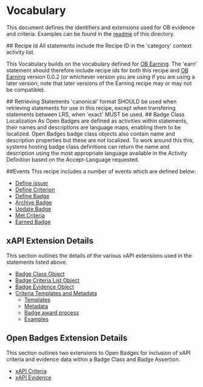 # Vocabulary
This document defines the identifiers and extensions used for OB evidence and criteria. 
Examples can be found in the [readme](readme.md) of this directory.

<a name="recipie-id" />
## Recipe Id
All statements include the Recipe ID in the 'category' context activity list.

This Vocabulary builds on the vocabulary defined for [OB Earning](../earning/). The 'earn'
statement should therefore include recipe ids for both this recipe and [OB Earning](../earning/)
version 0.0.2 (or whichever version you are using if you are using a later version; note that
later versions of the Earning recipe may or may not be compatible). 

<a name="retrieving-statements" />
## Retrieving Statements
'canonical' format SHOULD be used when retrieving statements for use in this recipe, except when transfering statements between LRS, when 'exact' MUST be used.

<a name="badge-class-localization" />
## Badge Class Localization
As Open Badges are defined as activities within statements, their names and descriptions are language maps, 
enabling them to be localized. Open Badges badge class objects also contain name and description properties
but these are not localized. To work around this this, systems hosting badge class definitions can return
the name and description using the most appropriate language available in the Activity Definition based on
the Accept-Language requested. 

##Events
This recipe includes a number of events which are defined below:

* [Define issuer](events.md#define-issuer)
* [Define Criterion](events.md#define-criterion)
* [Define Badge](events.md#define-badge)
* [Archive Badge](events.md#archive-badge)
* [Update Badge](events.md#update-badge)
* [Met Criteria](events.md#met-criteria)
* [Earned Badge](events.md#earned-badge)

## xAPI Extension Details

This section outlines the details of the various xAPI extensions used in the statements listed above. 

* [Badge Class Object](xapi-extensions.md#badge-class)
* [Badge Criteria List Object](xapi-extensions.md#criteria-list)
* [Badge Evidence Object](xapi-extensions.md#badge-evidence)
* [Criteria Templates and Metadata](xapi-extensions.md#criteria-metadata)
  * [Templates](xapi-extensions.md#criteria-metadata-templates)
  * [Metadata](xapi-extensions.md#criteria-metadata-metadata)
  * [Badge award process](xapi-extensions.md#criteria-metadata-process)
  * [Examples](xapi-extensions.md#criteria-metadata-examples)

## Open Badges Extension Details
This section outlines two extensions to Open Badges for inclusion of xAPI criteria and evidence 
data within a Badge Class and Badge Assertion. 

* [xAPI Criteria](ob-extensions.md#xapi-criteria)
* [xAPI Evidence](ob-extensions.md#xapi-evidence)
